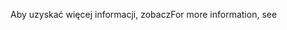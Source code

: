 <span data-ttu-id="e2457-101">Aby uzyskać więcej informacji, zobacz</span><span class="sxs-lookup"><span data-stu-id="e2457-101">For more information, see</span></span>